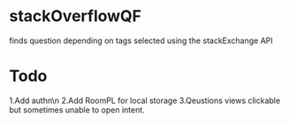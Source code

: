 # stackOverflowQF
finds question depending on tags selected using the stackExchange API

# Todo
1.Add authn\n
2.Add RoomPL for local storage
3.Qeustions views clickable but sometimes unable to open intent.
